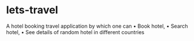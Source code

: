 # lets-travel
A hotel booking travel application by which one can
• Book hotel,
• Search hotel,
• See details of random hotel in different countries
